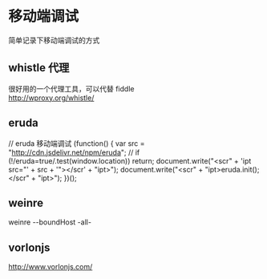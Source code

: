 # 移动端调试

简单记录下移动端调试的方式

## whistle 代理

很好用的一个代理工具，可以代替 fiddle  
http://wproxy.org/whistle/

## eruda

// eruda 移动端调试
(function() {
var src = "http://cdn.jsdelivr.net/npm/eruda";
// if (!/eruda=true/.test(window.location)) return;
document.write("<scr" + 'ipt src="' + src + '"></scr' + "ipt>");
document.write("<scr" + "ipt>eruda.init();</scr" + "ipt>");
})();

## weinre

weinre --boundHost -all-

## vorlonjs

http://www.vorlonjs.com/
